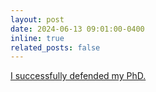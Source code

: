 ```yaml
---
layout: post
date: 2024-06-13 09:01:00-0400
inline: true
related_posts: false
---
```


[I successfully defended my PhD.](https://www.linkedin.com/posts/m-rezaalipour_phd-graduation-datascience-activity-7207741501877989377-9686?utm_source=share)
